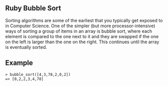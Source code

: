 ## Ruby Bubble Sort

Sorting algorithms are some of the earliest that you typically get exposed to in Computer Science. One of the simpler (but more processor-intensive) ways of sorting a group of items in an array is bubble sort, where each element is compared to the one next to it and they are swapped if the one on the left is larger than the one on the right. This continues until the array is eventually sorted.

## Example
```
> bubble_sort([4,3,78,2,0,2])
=> [0,2,2,3,4,78]
```